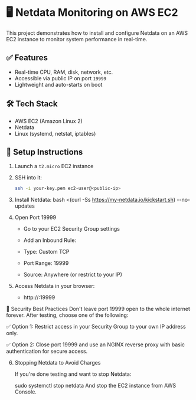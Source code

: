 # 🖥️ Netdata Monitoring on AWS EC2

This project demonstrates how to install and configure Netdata on an AWS EC2 instance to monitor system performance in real-time.

## ✅ Features
- Real-time CPU, RAM, disk, network, etc.
- Accessible via public IP on port `19999`
- Lightweight and auto-starts on boot

## 🛠️ Tech Stack
- AWS EC2 (Amazon Linux 2)
- Netdata
- Linux (systemd, netstat, iptables)

## 🔧 Setup Instructions

1. Launch a `t2.micro` EC2 instance

2. SSH into it:
   ```bash
   ssh -i your-key.pem ec2-user@<public-ip>

3.  Install Netdata:
    bash <(curl -Ss https://my-netdata.io/kickstart.sh) --no-updates

4. Open Port 19999

   *  Go to your EC2 Security Group settings
 
   *  Add an Inbound Rule:

   *  Type: Custom TCP

   *  Port Range: 19999

   *  Source: Anywhere (or restrict to your IP)

5. Access Netdata in your browser:

   * http://<your-ec2-public-ip>:19999

 🔐 Security Best Practices
Don't leave port 19999 open to the whole internet forever. After testing, choose one of the following:

✅ Option 1: Restrict access in your Security Group to your own IP address only.

✅ Option 2: Close port 19999 and use an NGINX reverse proxy with basic authentication for secure access.

6. Stopping Netdata to Avoid Charges
   
   If you're done testing and want to stop Netdata:

   sudo systemctl stop netdata
   And stop the EC2 instance from AWS Console.
